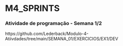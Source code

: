 # M4_SPRINTS
 
<h3>Atividade de programação - Semana 1/2</h3>
https://github.com/Lederback/Modulo-4-Atiivdades/tree/main/SEMANA_01/EXERCICIOS/EX1/DEV
